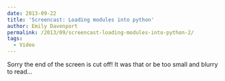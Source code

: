```yaml
---
date: 2013-09-22
title: 'Screencast: Loading modules into python'
author: Emily Davenport
permalink: /2013/09/screencast-loading-modules-into-python-2/
tags:
  - Video
---
```

Sorry the end of the screen is cut off! It was that or be too small and blurry to read&#8230;

